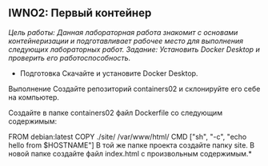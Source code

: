 ## **IWNO2: Первый контейнер** 
*Цель работы: Данная лабораторная работа знакомит с основами контейнеризации и подготавливает рабочее место для выполнения следующих лабораторных работ.*
*Задание: Установить Docker Desktop и проверить его работоспособность.*
* Подготовка
Скачайте и установите Docker Desktop.

Выполнение
Создайте репозиторий containers02 и склонируйте его себе на компьютер.

Создайте в папке containers02 файл Dockerfile со следующим содержимым:

FROM debian:latest
COPY ./site/ /var/www/html/
CMD ["sh", "-c", "echo hello from $HOSTNAME"]
В той же папке проекта создайте папку site. В новой папке создайте файл index.html с произвольным содержимым.*
